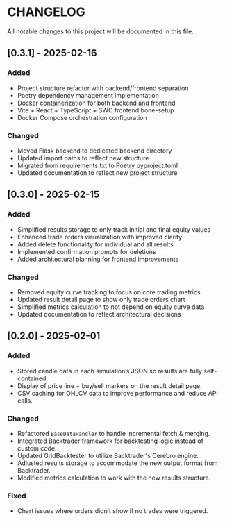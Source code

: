 # CHANGELOG

All notable changes to this project will be documented in this file.

## [0.3.1] - 2025-02-16
### Added
- Project structure refactor with backend/frontend separation
- Poetry dependency management implementation
- Docker containerization for both backend and frontend
- Vite + React + TypeScript + SWC frontend bone-setup
- Docker Compose orchestration configuration

### Changed
- Moved Flask backend to dedicated backend directory
- Updated import paths to reflect new structure
- Migrated from requirements.txt to Poetry pyproject.toml
- Updated documentation to reflect new project structure

## [0.3.0] - 2025-02-15
### Added
- Simplified results storage to only track initial and final equity values
- Enhanced trade orders visualization with improved clarity
- Added delete functionality for individual and all results
- Implemented confirmation prompts for deletions
- Added architectural planning for frontend improvements

### Changed
- Removed equity curve tracking to focus on core trading metrics
- Updated result detail page to show only trade orders chart
- Simplified metrics calculation to not depend on equity curve data
- Updated documentation to reflect architectural decisions




## [0.2.0] - 2025-02-01
### Added
- Stored candle data in each simulation’s JSON so results are fully self-contained.
- Display of price line + buy/sell markers on the result detail page.
- CSV caching for OHLCV data to improve performance and reduce API calls.

### Changed

- Refactored `BaseDataHandler` to handle incremental fetch & merging.
- Integrated Backtrader framework for backtesting logic instead of custom code.
- Updated GridBacktester to utilize Backtrader's Cerebro engine.
- Adjusted results storage to accommodate the new output format from Backtrader.
- Modified metrics calculation to work with the new results structure.

### Fixed
- Chart issues where orders didn’t show if no trades were triggered.
